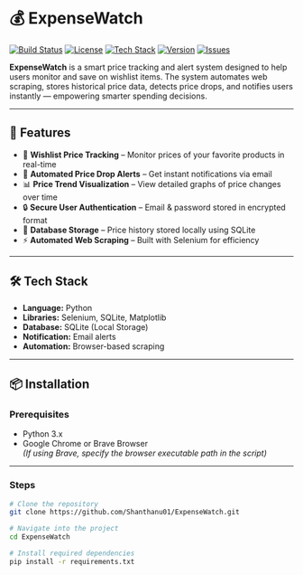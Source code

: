 # 💰 ExpenseWatch

[![Build Status](https://img.shields.io/badge/build-passing-brightgreen)](#)
[![License](https://img.shields.io/badge/license-MIT-blue)](LICENSE)
[![Tech Stack](https://img.shields.io/badge/stack-Python%20%7C%20Selenium%20%7C%20SQLite%20%7C%20Matplotlib-orange)](#)
[![Version](https://img.shields.io/badge/version-1.0.0-blueviolet)](#)
[![Issues](https://img.shields.io/github/issues/Shanthanu01/ExpenseWatch)](https://github.com/Shanthanu01/ExpenseWatch/issues)

**ExpenseWatch** is a smart price tracking and alert system designed to help users monitor and save on wishlist items. The system automates web scraping, stores historical price data, detects price drops, and notifies users instantly — empowering smarter spending decisions.

---

## 🚀 Features
- 🛒 **Wishlist Price Tracking** – Monitor prices of your favorite products in real-time
- 🔔 **Automated Price Drop Alerts** – Get instant notifications via email
- 📊 **Price Trend Visualization** – View detailed graphs of price changes over time
- 🔒 **Secure User Authentication** – Email & password stored in encrypted format
- 💾 **Database Storage** – Price history stored locally using SQLite
- ⚡ **Automated Web Scraping** – Built with Selenium for efficiency

---

## 🛠️ Tech Stack
- **Language:** Python  
- **Libraries:** Selenium, SQLite, Matplotlib  
- **Database:** SQLite (Local Storage)  
- **Notification:** Email alerts  
- **Automation:** Browser-based scraping

---

## 📦 Installation

### Prerequisites
- Python 3.x
- Google Chrome or Brave Browser  
  *(If using Brave, specify the browser executable path in the script)*

---

### Steps
```bash
# Clone the repository
git clone https://github.com/Shanthanu01/ExpenseWatch.git

# Navigate into the project
cd ExpenseWatch

# Install required dependencies
pip install -r requirements.txt
